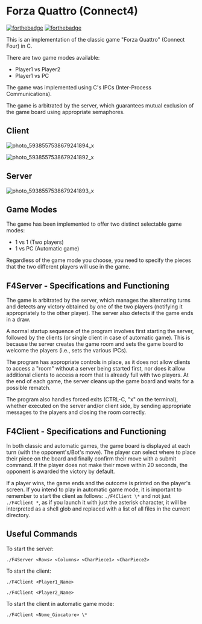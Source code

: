 # Forza Quattro (Connect4)
[![forthebadge](https://forthebadge.com/images/badges/made-with-c.svg)](https://forthebadge.com) [![forthebadge](https://forthebadge.com/images/badges/for-you.svg)](https://forthebadge.com)

This is an implementation of the classic game "Forza Quattro" (Connect Four) in C.

There are two game modes available:

- Player1 vs Player2
- Player1 vs PC

The game was implemented using C's IPCs (Inter-Process Communications).

The game is arbitrated by the server, which guarantees mutual exclusion of the game board using appropriate semaphores.

## Client

![photo_5938557538679241894_x](https://user-images.githubusercontent.com/94229712/235311780-c338ff93-77b9-4138-8ef1-127324ee5f9d.jpg)

![photo_5938557538679241892_x](https://user-images.githubusercontent.com/94229712/235311909-a63140cf-3107-486f-872f-3f8159fa0536.jpg)

## Server

![photo_5938557538679241893_x](https://user-images.githubusercontent.com/94229712/235311868-14d44c48-f689-40e6-bd96-ee6c83d96fda.jpg)

## Game Modes

The game has been implemented to offer two distinct selectable game modes:

- 1 vs 1 (Two players)
- 1 vs PC (Automatic game)

Regardless of the game mode you choose, you need to specify the pieces that the two different players will use in the game.

## F4Server - Specifications and Functioning

The game is arbitrated by the server, which manages the alternating turns and detects any victory obtained by one of the two players (notifying it appropriately to the other player). The server also detects if the game ends in a draw. 

A normal startup sequence of the program involves first starting the server, followed by the clients (or single client in case of automatic game). This is because the server creates the game room and sets the game board to welcome the players (i.e., sets the various IPCs).

The program has appropriate controls in place, as it does not allow clients to access a "room" without a server being started first, nor does it allow additional clients to access a room that is already full with two players. At the end of each game, the server cleans up the game board and waits for a possible rematch.

The program also handles forced exits (CTRL-C, "x" on the terminal), whether executed on the server and/or client side, by sending appropriate messages to the players and closing the room correctly.

## F4Client - Specifications and Functioning

In both classic and automatic games, the game board is displayed at each turn (with the opponent's/Bot's move). The player can select where to place their piece on the board and finally confirm their move with a submit command. If the player does not make their move within 20 seconds, the opponent is awarded the victory by default.

If a player wins, the game ends and the outcome is printed on the player's screen. If you intend to play in automatic game mode, it is important to remember to start the client as follows: `./F4Client \*` and not just `./F4Client *`, as if you launch it with just the asterisk character, it will be interpreted as a shell glob and replaced with a list of all files in the current directory.

## Useful Commands

To start the server:

`./F4Server <Rows> <Columns> <CharPiece1> <CharPiece2>`

To start the client:

`./F4Client <Player1_Name>`

`./F4Client <Player2_Name>`

To start the client in automatic game mode:

`./F4Client <Nome_Giocatore> \*`
